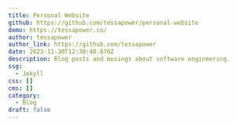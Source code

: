 ```yaml
---
title: Personal Website
github: https://github.com/tessapower/personal-website
demo: https://tessapower.co/
author: tessapower
author_link: https://github.com/tessapower
date: 2023-11-30T12:38:40.876Z
description: Blog posts and musings about software engineering.
ssg:
  - Jekyll
css: []
cms: []
category:
  - Blog
draft: false
---
```


